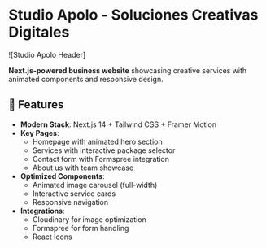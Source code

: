 # Studio Apolo - Soluciones Creativas Digitales

![Studio Apolo Header]

**Next.js-powered business website** showcasing creative services with animated components and responsive design.

## 🚀 Features

- **Modern Stack**: Next.js 14 + Tailwind CSS + Framer Motion
- **Key Pages**:
  - Homepage with animated hero section
  - Services with interactive package selector
  - Contact form with Formspree integration
  - About us with team showcase
- **Optimized Components**:
  - Animated image carousel (full-width)
  - Interactive service cards
  - Responsive navigation
- **Integrations**:
  - Cloudinary for image optimization
  - Formspree for form handling
  - React Icons


